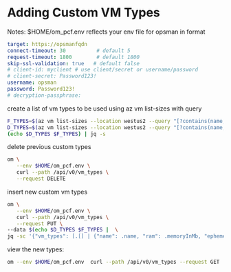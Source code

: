 # Adding Custom VM Types

Notes:
$HOME/om_pcf.env reflects your env file for opsman in format

```yaml
target: https://opsmanfqdn
connect-timeout: 30          # default 5
request-timeout: 1800        # default 1800
skip-ssl-validation: true   # default false
# client-id: myclient # use client/secret or username/password
# client-secret: Password123!
username: opsman
password: Password123!
# decryption-passphrase:
```

create a list of vm types to be used using az vm list-sizes with query

```bash
F_TYPES=$(az vm list-sizes --location westus2 --query "[?contains(name,'Standard_F')]" | jq .[])
D_TYPES=$(az vm list-sizes --location westus2 --query "[?contains(name,'Standard_D')] | [?contains(name,'_v3')]" | jq .[])
(echo $D_TYPES $F_TYPES) | jq -s
```
delete previous custom types

```bash
om \
   --env $HOME/om_pcf.env \
   curl --path /api/v0/vm_types \
   --request DELETE
```

insert new custom vm types

```bash
om \
   --env $HOME/om_pcf.env \
   curl --path /api/v0/vm_types \
   --request PUT \
--data $(echo $D_TYPES $F_TYPES |  \
jq -sc '{"vm_types": [.[] | {"name": .name, "ram": .memoryInMb, "ephemeral_disk": .resourceDiskSizeInMb, "cpu": .numberOfCores}]}')

```

view the new types:

```bash
om --env $HOME/om_pcf.env  curl --path /api/v0/vm_types --request GET
```